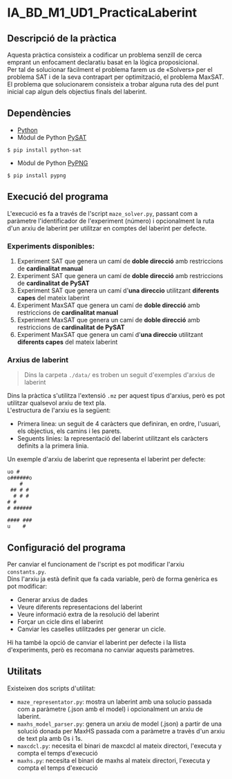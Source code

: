 # IA_BD_M1_UD1_PracticaLaberint

## Descripció de la pràctica
Aquesta pràctica consisteix a codificar un problema senzill de cerca emprant un enfocament
declaratiu basat en la lògica proposicional.  
Per tal de solucionar fàcilment el problema farem us de «Solvers» per el problema SAT i de la seva contrapart per optimització, el problema MaxSAT.  
El problema que solucionarem consisteix a trobar alguna ruta des del punt inicial cap algun dels objectius finals del laberint.

## Dependències
* [Python](https://www.python.org/downloads/)
* Mòdul de Python [PySAT](https://pysathq.github.io/)
```
$ pip install python-sat
```
* Mòdul de Python [PyPNG](https://pypng.readthedocs.io/en/latest/ex.html)
```
$ pip install pypng
```

## Execució del programa
L'execució es fa a través de l'script `maze_solver.py`, passant com a paràmetre l'identificador de l'experiment (número) i opcionalment la ruta d'un arxiu de laberint per utilitzar en comptes del laberint per defecte.

### Experiments disponibles:
1. Experiment SAT que genera un camí de **doble direcció** amb restriccions de **cardinalitat manual**
2. Experiment SAT que genera un camí de **doble direcció** amb restriccions de **cardinalitat de PySAT**
3. Experiment SAT que genera un camí d'**una direccio** utilitzant **diferents capes** del mateix laberint
4. Experiment MaxSAT que genera un camí de **doble direcció** amb restriccions de **cardinalitat manual**
5. Experiment MaxSAT que genera un camí de **doble direcció** amb restriccions de **cardinalitat de PySAT**
6. Experiment MaxSAT que genera un camí d'**una direccio** utilitzant **diferents capes** del mateix laberint

### Arxius de laberint
> Dins la carpeta `./data/` es troben un seguit d'exemples d'arxius de laberint  

Dins la pràctica s'utilitza l'extensió `.mz` per aquest tipus d'arxius, però es pot utilitzar qualsevol arxiu de text pla.  
L'estructura de l'arxiu es la següent:
* Primera linea: un seguit de 4 caràcters que definiran, en ordre, l'usuari, els objectius, els camins i les parets.
* Seguents linies: la representació del laberint utilitzant els caràcters definits a la primera linia.

Un exemple d'arxiu de laberint que representa el laberint per defecte:
```
uo #
o######o
    #   
 ## # # 
  # # # 
# #     
# ######
        
#### ###
u    #  
```

## Configuració del programa
Per canviar el funcionament de l'script es pot modificar l'arxiu `constants.py`.  
Dins l'arxiu ja està definit que fa cada variable, però de forma genèrica es pot modificar:
* Generar arxius de dades
* Veure diferents representacions del laberint
* Veure informació extra de la resolució del laberint
* Forçar un cicle dins el laberint
* Canviar les caselles utilitzades per generar un cicle.

Hi ha també la opció de canviar el laberint per defecte i la llista d'experiments, però es recomana no canviar aquests paràmetres.

## Utilitats
Existeixen dos scripts d'utilitat:
* `maze_representator.py`: mostra un laberint amb una solucio passada com a paràmetre (.json amb el model) i opcionalment un arxiu de laberint.
* `maxhs_model_parser.py`: genera un arxiu de model (.json) a partir de una solució donada per MaxHS passada com a paràmetre a travès d'un arxiu de text pla amb 0s i 1s.
* `maxcdcl.py`: necesita el binari de maxcdcl al mateix directori, l'executa y compta el temps d'execució
* `maxhs.py`: necesita el binari de maxhs al mateix directori, l'executa y compta el temps d'execució
